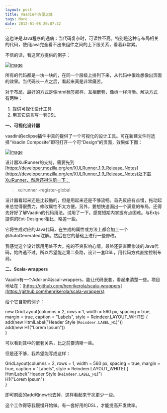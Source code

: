 ```yaml
---
layout: post
title: Vaadin不方便之处
tags: More ...
date: 2012-01-08 20:07:32
---
```


这也许是Java程序的通病：当代码复杂时，可读性不高。特别是这种与布局相关的代码，使用java完全看不出来组件之间的上下级关系，看着非常累。

不信的话，看这官方提供的例子：

[![image](http://freewind.me/wp-content/uploads/2012/01/image_thumb11.png "image")](http://freewind.me/wp-content/uploads/2012/01/image10.png)

所有的代码都是一块一块的，在同一个层级上排列下来，从代码中很难想像出页面的效果。当代码长一点之后，看起来真是非常痛苦。

对于布局，最好的方式是像html标签那样，互相嵌套，像树一样清晰。解决方式有两种：

1.  提供可视化设计工具
2.  用其它语言写一套DSL

**一、可视化设计器**

vaadin的eclipse插件中真的提供了一个可视化的设计工具。可在新建文件时选择“Vaadin Composite”即可打开一个可“Design“的页面，效果如下图：

[![image](http://freewind.me/wp-content/uploads/2012/01/image_thumb12.png "image")](http://freewind.me/wp-content/uploads/2012/01/image11.png)

设计器XulRunner的支持，需要先到[https://developer.mozilla.org/en/XULRunner_1.9_Release_Notes](https://developer.mozilla.org/en/XULRunner_1.9_Release_Notes)处下载XulRunner，然后还得注册一下：

> xulrunner -register-global

设计器看起来还是比较酷的，但是用起来还是不够流畅。首先反应有点慢，拖动起来总觉得很费力，修改属性不太方便。另外，要想快速画出一个满意的布局，还得先好好了解Vaadin的代码用法。试用了一下，感觉短期内掌握有点困难。与Extjs提供的Ext-Designer相比，略差一些。

它将生成对应的Java代码，在生成的属性或方法上都会加上一个@AutoGenerated注解。然后在它的基础上进行一些修改。

我感觉这个设计器用用处不大。拖的不爽影响心情，最终还要直面惨淡的Java代码，始终逃不过。所以希望能走第二条路，设计一套DSL，用代码方式直接控制布局。

**二、Scala-wrappers**

Vaadin有一个Add-on叫scal-wrappers，能让代码嵌套，看起来清楚一些。项目地址在：[https://github.com/henrikerola/scala-wrappers](https://github.com/henrikerola/scala-wrappers)

给个它自带的例子：

new GridLayout(columns = 2, rows = 1, width = 560 px, spacing = true,  margin = true, caption = "Labels", style = Reindeer.LAYOUT_WHITE) {   
    add(new HtmlLabel("Header Style (<code>Reindeer.LABEL_H1</code>)"))    
    add(new H1("Lorem Ipsum"))    
}

可以看到其中的嵌套关系，比之前要清晰一些。

但是还不够，我希望能写成这样：

GridLayout(columns = 2, rows = 1, width = 560 px, spacing = true, margin = true, caption = "Labels", style = Reindeer.LAYOUT_WHITE) {   
    HtmlLabel("Header Style (<code>Reindeer.LABEL_H1</code>)")    
    H1("Lorem Ipsum")    
}

即可前面的add和new也去掉，这样看起来干扰更少一些。

这个工作得等我慢慢开始做。有一套好用的DSL，才能提高开发效率。
